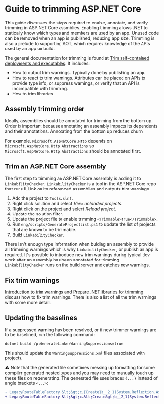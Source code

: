# Guide to trimming ASP.NET Core

This guide discusses the steps required to enable, annotate, and verify trimming in ASP.NET Core assmblies. Enabling trimming allows .NET to statically know which types and members are used by an app. Unused code can be removed when an app is published, reducing app size. Trimming is also a prelude to supporting AOT, which requires knowledge of the APIs used by an app on build.

The general documentation for trimming is found at [Trim self-contained deployments and executables](https://docs.microsoft.com/dotnet/core/deploying/trimming/trim-self-contained). It includes:

* How to output trim warnings. Typically done by publishing an app.
* How to react to trim warnings. Attributes can be placed on APIs to provide type info, or suppress warnings, or verify that an API is incompatible with trimming.
* How to trim libraries.

## Assembly trimming order

Ideally, assemblies should be annotated for trimming from the bottom up. Order is important because annotating an assembly impacts its dependents and their annotations. Annotating from the bottom up reduces churn.

For example, `Microsoft.AspNetCore.Http` depends on `Microsoft.AspNetCore.Http.Abstractions` so `Microsoft.AspNetCore.Http.Abstractions` should be annotated first.

## Trim an ASP.NET Core assembly

The first step to trimming an ASP.NET Core assembly is adding it to `LinkabilityChecker`. `LinkabilityChecker` is a tool in the ASP.NET Core repo that runs ILLink on its referenced assemblies and outputs trim warnings.

1. Add the project to `Tools.slnf`.
  1. Right click solution and select *View unloaded projects*.
  2. Right click on the project and select *Reload project*.
  3. Update the solution filter.
2. Update the project file to enable trimming `<Trimmable>true</Trimmable>`.
3. Run `eng/scripts/GenerateProjectList.ps1` to update the list of projects that are known to be trimmable.
4. Build `LinkabilityChecker`.

There isn't enough type information when bulding an assembly to provide all trimming warnings which is why `LinkabilityChecker`, or publish an app is required. It's possible to introduce new trim warnings during typical dev work after an assembly has been annotated for trimming. `LinkabilityChecker` runs on the build server and catches new warnings.

## Fix trim warnings

[Introduction to trim warnings](https://docs.microsoft.com/en-us/dotnet/core/deploying/trimming/fixing-warnings) and [Prepare .NET libraries for trimming](https://docs.microsoft.com/dotnet/core/deploying/trimming/prepare-libraries-for-trimming) discuss how to fix trim warnings. There is also a list of all the trim warnings with some more detail.

## Updating the baselines

If a suppressed warning has been resolved, or if new trimmer warnings are to be baselined, run the following command:

```
dotnet build /p:GenerateLinkerWarningSuppressions=true
```

This should update the `WarningSuppressions.xml` files associated with projects.

⚠️ Note that the generated file sometimes messing up formatting for some compiler generated nested types and you may need to manually touch up these files on regenerating. The generated file uses braces `{...}` instead of angle brackets `<...>`:

```diff
- LegacyRouteTableFactory.&lt;&gt;c.{Create}b__2_1(System.Reflection.Assembly)
+ LegacyRouteTableFactory.&lt;&gt;c.&lt;Create&gt;b__2_1(System.Reflection.Assembly)
```
